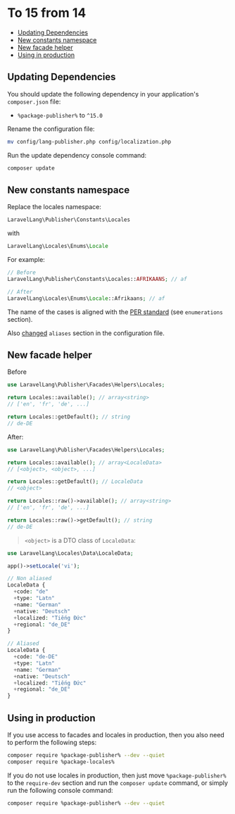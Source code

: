 # To 15 from 14

- [Updating Dependencies](#updating-dependencies)
- [New constants namespace](#new-constants-namespace)
- [New facade helper](#new-facade-helper)
- [Using in production](#using-in-production)

## Updating Dependencies

You should update the following dependency in your application's `composer.json` file:

- `%package-publisher%` to `^15.0`

Rename the configuration file:

```Bash
mv config/lang-publisher.php config/localization.php
```

Run the update dependency console command:

```Bash
composer update
```

## New constants namespace

Replace the locales namespace:

```php
LaravelLang\Publisher\Constants\Locales
```

with

```php
LaravelLang\Locales\Enums\Locale
```

For example:

```php
// Before
LaravelLang\Publisher\Constants\Locales::AFRIKAANS; // af

// After
LaravelLang\Locales\Enums\Locale::Afrikaans; // af
```

The name of the cases is aligned with the [PER standard](https://www.php-fig.org/per/coding-style)
(see `enumerations` section).

Also [changed](installation.md#aliases) `aliases` section in the configuration file.

## New facade helper

Before

```php
use LaravelLang\Publisher\Facades\Helpers\Locales;

return Locales::available(); // array<string>
// ['en', 'fr', 'de', ...]

return Locales::getDefault(); // string
// de-DE
```

After:

```php
use LaravelLang\Publisher\Facades\Helpers\Locales;

return Locales::available(); // array<LocaleData>
// [<object>, <object>, ...]

return Locales::getDefault(); // LocaleData
// <object>

return Locales::raw()->available(); // array<string>
// ['en', 'fr', 'de', ...]

return Locales::raw()->getDefault(); // string
// de-DE
```

> `<object>` is a DTO class of `LocaleData`:

```php
use LaravelLang\Locales\Data\LocaleData;

app()->setLocale('vi');

// Non aliased
LocaleData {
  +code: "de"
  +type: "Latn"
  +name: "German"
  +native: "Deutsch"
  +localized: "Tiếng Đức"
  +regional: "de_DE"
}

// Aliased
LocaleData {
  +code: "de-DE"
  +type: "Latn"
  +name: "German"
  +native: "Deutsch"
  +localized: "Tiếng Đức"
  +regional: "de_DE"
}
```

## Using in production

If you use access to facades and locales in production, then you also need to perform the following steps:

```Bash
composer require %package-publisher% --dev --quiet
composer require %package-locales%
```

If you do not use locales in production, then just move `%package-publisher%` to the `require-dev` section and run
the `composer update` command, or simply run the following console command:

```Bash
composer require %package-publisher% --dev --quiet
```
